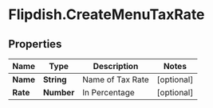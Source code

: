 # Flipdish.CreateMenuTaxRate

## Properties
Name | Type | Description | Notes
------------ | ------------- | ------------- | -------------
**Name** | **String** | Name of Tax Rate | [optional] 
**Rate** | **Number** | In Percentage | [optional] 


